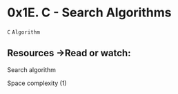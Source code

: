 # 0x1E. C - Search Algorithms

` C `  ` Algorithm `

## Resources ->Read or watch:

Search algorithm

Space complexity (1)
